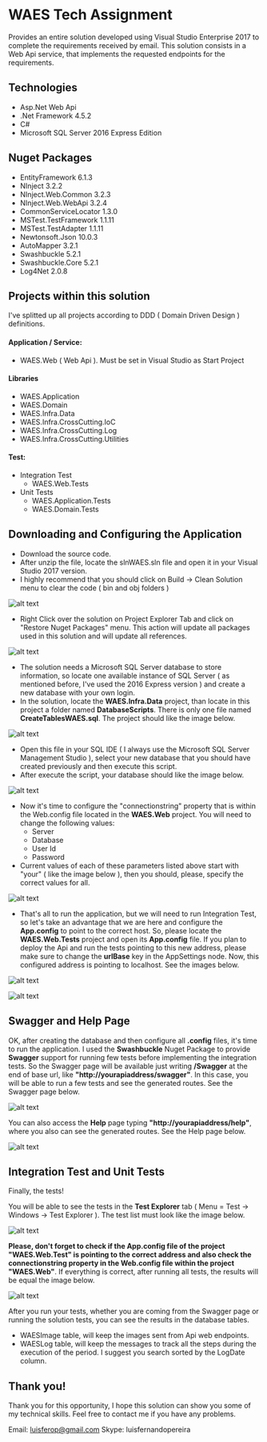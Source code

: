 # WAES Tech Assignment

Provides an entire solution developed using Visual Studio Enterprise 2017 to complete the requirements received by email. This solution consists in a Web Api service, that implements the requested endpoints for the requirements.

## Technologies 
- Asp.Net Web Api
- .Net Framework 4.5.2
- C#
- Microsoft SQL Server 2016 Express Edition

## Nuget Packages
- EntityFramework 6.1.3
- NInject 3.2.2
- NInject.Web.Common 3.2.3
- NInject.Web.WebApi 3.2.4
- CommonServiceLocator 1.3.0
- MSTest.TestFramework 1.1.11
- MSTest.TestAdapter 1.1.11
- Newtonsoft.Json 10.0.3
- AutoMapper 3.2.1
- Swashbuckle 5.2.1
- Swashbuckle.Core 5.2.1
- Log4Net 2.0.8

## Projects within this solution

I've splitted up all projects according to DDD ( Domain Driven Design ) definitions.

#### Application / Service:
 - WAES.Web ( Web Api ). Must be set in Visual Studio as Start Project
 
#### Libraries
 - WAES.Application
 - WAES.Domain 
 - WAES.Infra.Data
 - WAES.Infra.CrossCutting.IoC
 - WAES.Infra.CrossCutting.Log
 - WAES.Infra.CrossCutting.Utilities
 
#### Test:

- Integration Test
  - WAES.Web.Tests
- Unit Tests
  - WAES.Application.Tests
  - WAES.Domain.Tests

## Downloading and Configuring the Application

- Download the source code.
- After unzip the file, locate the slnWAES.sln file and open it in your Visual Studio 2017 version.
- I highly recommend that you should click on Build -> Clean Solution menu to clear the code ( bin and obj folders )

![alt text](https://github.com/luisferop/WAESTech/blob/master/Images/clean_solution.PNG)

- Right Click over the solution on Project Explorer Tab and click on "Restore Nuget Packages" menu. This action will update all packages used in this solution and will update all references.
 
![alt text](https://github.com/luisferop/WAESTech/blob/master/Images/restore_nuget_packages.PNG)

- The solution needs a Microsoft SQL Server database to store information, so locate one available instance of SQL Server ( as mentioned  before, I've used the 2016 Express version ) and create a new database with your own login.
- In the solution, locate the **WAES.Infra.Data** project, than locate in this project a folder named **DatabaseScripts**. There is only one file named **CreateTablesWAES.sql**. The project should like the image below.

![alt text](https://github.com/luisferop/WAESTech/blob/master/Images/opening_script.PNG)

- Open this file in your SQL IDE ( I always use the Microsoft SQL Server Management Studio ), select your new database that you should have created previously and then execute this script.
- After execute the script, your database should like the image below.

![alt text](https://github.com/luisferop/WAESTech/blob/master/Images/database_tables_creation.PNG)

- Now it's time to configure the "connectionstring" property that is within the Web.config file located in the **WAES.Web** project. You will need to change the following values:
  - Server
  - Database
  - User Id
  - Password
- Current values of each of these parameters listed above start with "your" ( like the image below ), then you should, please, specify the correct values for all.
 
 ![alt text](https://github.com/luisferop/WAESTech/blob/master/Images/connection_string.PNG)
 
 - That's all to run the application, but we will need to run Integration Test, so let's take an advantage that we are here and configure the **App.config** to point to the correct host. So, please locate the **WAES.Web.Tests** project and open its **App.config** file. If you plan to deploy the Api and run the tests pointing to this new address, please make sure to change the **urlBase** key in the AppSettings node. Now, this configured address is pointing to localhost. See the images below.
 
 ![alt text](https://github.com/luisferop/WAESTech/blob/master/Images/web_tests_app_config.PNG)
 
 ![alt text](https://github.com/luisferop/WAESTech/blob/master/Images/app_config_tests.PNG)
 
 ## Swagger and Help Page
 
 OK, after creating the database and then configure all **.config** files, it's time to run the application. I used the **Swashbuckle** Nuget Package to provide **Swagger** support for running few tests before implementing the integration tests. So the Swagger page will be available just writing **/Swagger** at the end of base url, like **"http://yourapiaddress/swagger"**. In this case, you will be able to run a few tests and see the generated routes. See the Swagger page below.
 
 ![alt text](https://github.com/luisferop/WAESTech/blob/master/Images/swagger.PNG)
 
 You can also access the **Help** page typing **"http://yourapiaddress/help"**, where you also can see the generated routes. See the Help page below.
 
 ![alt text](https://github.com/luisferop/WAESTech/blob/master/Images/help_page.PNG)
 

## Integration Test and Unit Tests

Finally, the tests!

You will be able to see the tests in the **Test Explorer** tab ( Menu  = Test -> Windows -> Test Explorer ). The test list must look like the image below.
 
 ![alt text](https://github.com/luisferop/WAESTech/blob/master/Images/test_explorer.PNG)
 
**Please, don't forget to check if the App.config file of the project "WAES.Web.Test" is pointing to the correct address and also check the connectionstring property in the Web.config file within the project "WAES.Web"**. If everything is correct, after running all tests, the results will be equal the image below.
 
 ![alt text](https://github.com/luisferop/WAESTech/blob/master/Images/test_explorer_success.PNG)
 
 After you run your tests, whether you are coming from the Swagger page or running the solution tests, you can see the results in the database tables.

- WAESImage table, will keep the images sent from Api web endpoints.
- WAESLog table, will keep the messages to track all the steps during the execution of the period. I suggest you search sorted by the LogDate column.
 
 ## Thank you!
 
Thank you for this opportunity, I hope this solution can show you some of my technical skills. Feel free to contact me if you have any problems.

Email: luisferop@gmail.com
Skype: luisfernandopereira
 
